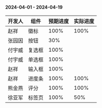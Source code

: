 #### 2024-04-01 - 2024-04-19  

|开发人	|组件	|预期进度	|实际进度	|
| ---	| ---	| ---		|---		|
|赵祥	| 徽标	|100%		|100%		|
|张园因	| 按钮	|30%		|			|
|付宇威	| 复选框	|100%		|			|
|付宇威	| 单选框	|100%		|			|
|赵祥	| 输入框	|100%		|			|
|赵祥	| 进度条	|100%		|100%		|
|熊金燕	| 评分	|100%		|100%		|
|徐亚军	| 标签页	|100%		|50%		|
